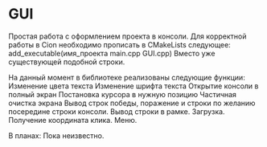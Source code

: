 # GUI
Простая работа с оформлением проекта в консоли.
Для корректной работы в Cion необходимо прописать в CMakeLists следующее:
  add_executable(имя_проекта main.cpp GUI.cpp)
Вместо уже существующей подобной строки.

На данный момент в библиотеке реализованы следующие функции:
  Изменение цвета текста
  Изменение шрифта текста
  Открытие консоли в полный экран
  Постановка курсора в нужную позицию
  Частичная очистка экрана
  Вывод строк победы, поражение и строки по желанию посередине строки консоли.
  Вывод строки в рамке.
  Загрузка.
  Получение координата клика.
  Меню.

В планах:
  Пока неизвестно.
